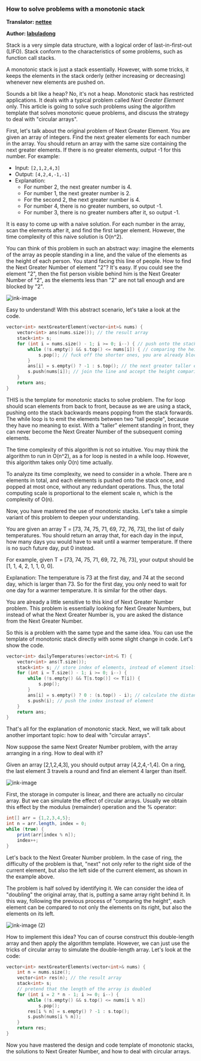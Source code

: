 ### How to solve problems with a monotonic stack

**Translator: [nettee](https://github.com/nettee)**

**Author: [labuladong](https://github.com/labuladong)**

Stack is a very simple data structure, with a logical order of last-in-first-out (LIFO). Stack conform to the characteristics of some problems, such as function call stacks.

A monotonic stack is just a stack essentially. However, with some tricks, it keeps the elements in the stack orderly (either increasing or decreasing) whenever new elements are pushed on.

Sounds a bit like a heap? No, it's not a heap. Monotonic stack has restricted applications. It deals with a typical problem called _Next Greater Element_ only. This article is going to solve such problems using the algorithm template that solves monotonic queue problems, and discuss the strategy to deal with "circular arrays".

First, let's talk about the original problem of Next Greater Element. You are given an array of integers. Find the next greater elements for each number in the array. You should return an array with the same size containing the next greater elements. If there is no greater elements, output -1 for this number. For example:

- Input: `[2,1,2,4,3]`
- Output: `[4,2,4,-1,-1]`
- Explanation:
  - For number 2, the next greater number is 4.
  - For number 1, the next greater number is 2.
  - For the second 2, the next greater number is 4.
  - For number 4, there is no greater numbers, so output -1.
  - For number 3, there is no greater numbers after it, so output -1.

It is easy to come up with a naive solution. For each number in the array, scan the elements after it, and find the first larger element. However, the time complexity of this naive solution is O(n^2).

You can think of this problem in such an abstract way: imagine the elements of the array as people standing in a line, and the value of the elements as the height of each person. You stand facing this line of people. How to find the Next Greater Number of element "2"? It's easy. If you could see the element "2", then the fist person visible behind him is the Next Greater Number of "2", as the elements less than "2" are not tall enough and are blocked by "2".

![ink-image](../pictures/monotonic_stack/1.png)

Easy to understand! With this abstract scenario, let's take a look at the code.

```cpp
vector<int> nextGreaterElement(vector<int>& nums) {
    vector<int> ans(nums.size()); // the result array
    stack<int> s;
    for (int i = nums.size() - 1; i >= 0; i--) { // push onto the stack backward
        while (!s.empty() && s.top() <= nums[i]) { // comparing the height
            s.pop(); // fuck off the shorter ones, you are already blocked...
        }
        ans[i] = s.empty() ? -1 : s.top(); // the next greater taller element
        s.push(nums[i]); // join the line and accept the height comparison!
    }
    return ans;
}
```

THIS is the template for monotonic stacks to solve problem. The for loop should scan elements from back to front, because as we are using a stack, pushing onto the stack backwards means popping from the stack forwards. The while loop is to emit the elements between two "tall people", because they have no meaning to exist. With a "taller" element standing in front, they can never become the Next Greater Number of the subsequent coming elements.

The time complexity of this algorithm is not so intuitive. You may think the algorithm to run in O(n^2), as a for loop is nested in a while loop. However, this algorithm takes only O(n) time actually.

To analyze its time complexity, we need to consider in a whole. There are n elements in total, and each elements is pushed onto the stack once, and popped at most once, without any redundant operations. Thus, the total computing scale is proportional to the element scale n, which is the complexity of O(n).

Now, you have mastered the use of monotonic stacks. Let's take a simple variant of this problem to deepen your understanding.

You are given an array T = [73, 74, 75, 71, 69, 72, 76, 73], the list of daily temperatures. You should return an array that, for each day in the input, how many days you would have to wait until a warmer temperature. If there is no such future day, put 0 instead.

For example, given T = [73, 74, 75, 71, 69, 72, 76, 73], your output should be [1, 1, 4, 2, 1, 1, 0, 0].

Explanation: The temperature is 73 at the first day, and 74 at the second day, which is larger than 73. So for the first day, you only need to wait for one day for a warmer temperature. It is similar for the other days.

You are already a little sensitive to this kind of Next Greater Number problem. This problem is essentially looking for Next Greater Numbers, but instead of what the Next Greater Number is, you are asked the distance from the Next Greater Number.

So this is a problem with the same type and the same idea. You can use the template of monotonic stack directly with some slight change in code. Let's show the code.

```cpp
vector<int> dailyTemperatures(vector<int>& T) {
    vector<int> ans(T.size());
    stack<int> s; // store index of elements, instead of element itself
    for (int i = T.size() - 1; i >= 0; i--) {
        while (!s.empty() && T[s.top()] <= T[i]) {
            s.pop();
        }
        ans[i] = s.empty() ? 0 : (s.top() - i); // calculate the distance of indexes
        s.push(i); // push the index instead of element
    }
    return ans;
}
```

That's all for the explanation of monotonic stack. Next, we will talk about another important topic: how to deal with "circular arrays".

Now suppose the same Next Greater Number problem, with the array arranging in a ring. How to deal with it?

Given an array [2,1,2,4,3], you should output array [4,2,4,-1,4]. On a ring, the last element 3 travels a round and find an element 4 larger than itself.

![ink-image](../pictures/monotonic_stack/2.png)

First, the storage in computer is linear, and there are actually no circular array. But we can simulate the effect of circular arrays. Usually we obtain this effect by the modulus (remainder) operation and the % operator:

```java
int[] arr = {1,2,3,4,5};
int n = arr.length, index = 0;
while (true) {
    print(arr[index % n]);
    index++;
}
```

Let's back to the Next Greater Number problem. In the case of ring, the difficulty of the problem is that, "next" not only refer to the right side of the current element, but also the left side of the current element, as shown in the example above.

The problem is half solved by identifying it. We can consider the idea of "doubling" the original array, that is, putting a same array right behind it. In this way, following the previous process of "comparing the height", each element can be compared to not only the elements on its right, but also the elements on its left.

![ink-image (2)](../pictures/monotonic_stack/3.png)

How to implement this idea? You can of course construct this double-length array and then apply the algorithm template. However, we can just use the tricks of circular array to simulate the double-length array. Let's look at the code:

```cpp
vector<int> nextGreaterElements(vector<int>& nums) {
    int n = nums.size();
    vector<int> res(n); // the result array
    stack<int> s;
    // pretend that the length of the array is doubled
    for (int i = 2 * n - 1; i >= 0; i--) {
        while (!s.empty() && s.top() <= nums[i % n])
            s.pop();
        res[i % n] = s.empty() ? -1 : s.top();
        s.push(nums[i % n]);
    }
    return res;
}
```

Now you have mastered the design and code template of monotonic stacks, the solutions to Next Greater Number, and how to deal with circular arrays.

